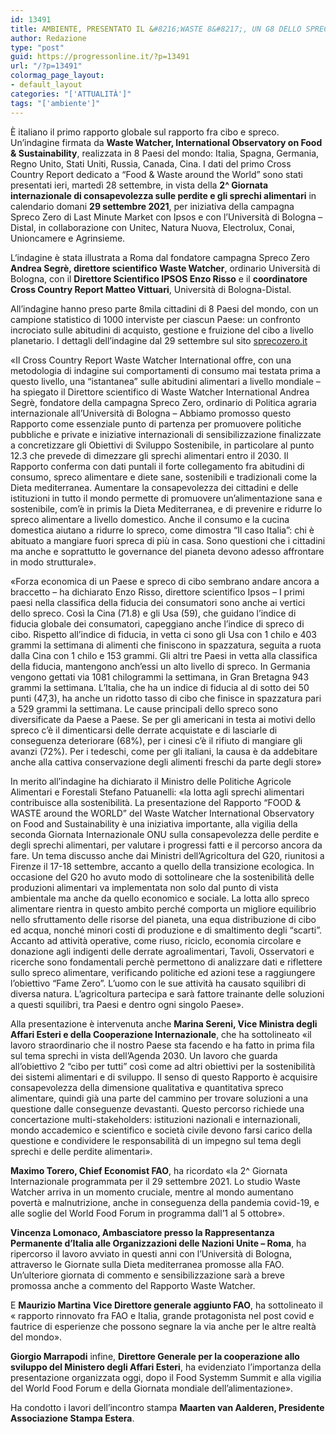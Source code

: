 ```yaml
---
id: 13491
title: AMBIENTE, PRESENTATO IL &#8216;WASTE 8&#8217;, UN G8 DELLO SPRECO
author: Redazione
type: "post"
guid: https://progressonline.it/?p=13491
url: "/?p=13491"
colormag_page_layout:
- default_layout
categories: "['ATTUALITÀ']"
tags: "['ambiente']"
---
```


È italiano il primo rapporto globale sul rapporto fra cibo e spreco. Un’indagine firmata da **Waste Watcher, International Observatory on Food &amp; Sustainability**, realizzata in 8 Paesi del mondo: Italia, Spagna, Germania, Regno Unito, Stati Uniti, Russia, Canada, Cina. I dati del primo Cross Country Report dedicato a “Food &amp; Waste around the World” sono stati presentati ieri, martedì 28 settembre, in vista della **2^ Giornata internazionale di consapevolezza sulle perdite e gli sprechi alimentari** in calendario domani **29 settembre 2021**, per iniziativa della campagna Spreco Zero di Last Minute Market con Ipsos e con l’Università di Bologna – Distal, in collaborazione con Unitec, Natura Nuova, Electrolux, Conai, Unioncamere e Agrinsieme.

L‘indagine è stata illustrata a Roma dal fondatore campagna Spreco Zero **Andrea Segrè, direttore scientifico Waste Watcher**, ordinario Università di Bologna, con il **Direttore Scientifico IPSOS Enzo Risso** e il **coordinatore Cross Country Report Matteo Vittuari**, Università di Bologna-Distal.

All’indagine hanno preso parte 8mila cittadini di 8 Paesi del mondo, con un campione statistico di 1000 interviste per ciascun Paese: un confronto incrociato sulle abitudini di acquisto, gestione e fruizione del cibo a livello planetario. I dettagli dell’indagine dal 29 settembre sul sito [sprecozero.it](http://sprecozero.it)

«Il Cross Country Report Waste Watcher International offre, con una metodologia di indagine sui comportamenti di consumo mai testata prima a questo livello, una “istantanea” sulle abitudini alimentari a livello mondiale – ha spiegato il Direttore scientifico di Waste Watcher International Andrea Segrè, fondatore della campagna Spreco Zero, ordinario di Politica agraria internazionale all’Università di Bologna – Abbiamo promosso questo Rapporto come essenziale punto di partenza per promuovere politiche pubbliche e private e iniziative internazionali di sensibilizzazione finalizzate a concretizzare gli Obiettivi di Sviluppo Sostenibile, in particolare al punto 12.3 che prevede di dimezzare gli sprechi alimentari entro il 2030. Il Rapporto conferma con dati puntali il forte collegamento fra abitudini di consumo, spreco alimentare e diete sane, sostenibili e tradizionali come la Dieta mediterranea. Aumentare la consapevolezza dei cittadini e delle istituzioni in tutto il mondo permette di promuovere un’alimentazione sana e sostenibile, com’è in primis la Dieta Mediterranea, e di prevenire e ridurre lo spreco alimentare a livello domestico. Anche il consumo e la cucina domestica aiutano a ridurre lo spreco, come dimostra “Il caso Italia”: chi è abituato a mangiare fuori spreca di più in casa. Sono questioni che i cittadini ma anche e soprattutto le governance del pianeta devono adesso affrontare in modo strutturale».

«Forza economica di un Paese e spreco di cibo sembrano andare ancora a braccetto – ha dichiarato Enzo Risso, direttore scientifico Ipsos – I primi paesi nella classifica della fiducia dei consumatori sono anche ai vertici dello spreco. Così la Cina (71.8) e gli Usa (59), che guidano l’indice di fiducia globale dei consumatori, capeggiano anche l’indice di spreco di cibo. Rispetto all’indice di fiducia, in vetta ci sono gli Usa con 1 chilo e 403 grammi la settimana di alimenti che finiscono in spazzatura, seguita a ruota dalla Cina con 1 chilo e 153 grammi. Gli altri tre Paesi in vetta alla classifica della fiducia, mantengono anch’essi un alto livello di spreco. In Germania vengono gettati via 1081 chilogrammi la settimana, in Gran Bretagna 943 grammi la settimana. L’Italia, che ha un indice di fiducia al di sotto dei 50 punti (47,3), ha anche un ridotto tasso di cibo che finisce in spazzatura pari a 529 grammi la settimana. Le cause principali dello spreco sono diversificate da Paese a Paese. Se per gli americani in testa ai motivi dello spreco c’è il dimenticarsi delle derrate acquistate e di lasciarle di conseguenza deteriorare (68%), per i cinesi c’è il rifiuto di mangiare gli avanzi (72%). Per i tedeschi, come per gli italiani, la causa è da addebitare anche alla cattiva conservazione degli alimenti freschi da parte degli store»

In merito all’indagine ha dichiarato il Ministro delle Politiche Agricole Alimentari e Forestali Stefano Patuanelli: «la lotta agli sprechi alimentari contribuisce alla sostenibilità. La presentazione del Rapporto “FOOD &amp; WASTE around the WORLD” del Waste Watcher International Observatory on Food and Sustainability è una iniziativa importante, alla vigilia della seconda Giornata Internazionale ONU sulla consapevolezza delle perdite e degli sprechi alimentari, per valutare i progressi fatti e il percorso ancora da fare. Un tema discusso anche dai Ministri dell’Agricoltura del G20, riunitosi a Firenze il 17-18 settembre, accanto a quello della transizione ecologica. In occasione del G20 ho avuto modo di sottolineare che la sostenibilità delle produzioni alimentari va implementata non solo dal punto di vista ambientale ma anche da quello economico e sociale. La lotta allo spreco alimentare rientra in questo ambito perché comporta un migliore equilibrio nello sfruttamento delle risorse del pianeta, una equa distribuzione di cibo ed acqua, nonché minori costi di produzione e di smaltimento degli “scarti”. Accanto ad attività operative, come riuso, riciclo, economia circolare e donazione agli indigenti delle derrate agroalimentari, Tavoli, Osservatori e ricerche sono fondamentali perchè permettono di analizzare dati e riflettere sullo spreco alimentare, verificando politiche ed azioni tese a raggiungere l’obiettivo “Fame Zero”. L’uomo con le sue attività ha causato squilibri di diversa natura. L’agricoltura partecipa e sarà fattore trainante delle soluzioni a questi squilibri, tra Paesi e dentro ogni singolo Paese».

Alla presentazione è intervenuta anche **Marina Sereni, Vice Ministra degli Affari Esteri e della Cooperazione Internazionale**, che ha sottolineato «il lavoro straordinario che il nostro Paese sta facendo e ha fatto in prima fila sul tema sprechi in vista dell’Agenda 2030. Un lavoro che guarda all’obiettivo 2 “cibo per tutti” così come ad altri obiettivi per la sostenibilità dei sistemi alimentari e di sviluppo. Il senso di questo Rapporto è acquisire consapevolezza della dimensione qualitativa e quantitativa spreco alimentare, quindi già una parte del cammino per trovare soluzioni a una questione dalle conseguenze devastanti. Questo percorso richiede una concertazione multi-stakeholders: istituzioni nazionali e internazionali, mondo accademico e scientifico e società civile devono farsi carico della questione e condividere le responsabilità di un impegno sul tema degli sprechi e delle perdite alimentari».

**Maximo Torero, Chief Economist FAO**, ha ricordato «la 2^ Giornata Internazionale programmata per il 29 settembre 2021. Lo studio Waste Watcher arriva in un momento cruciale, mentre al mondo aumentano povertà e malnutrizione, anche in conseguenza della pandemia covid-19, e alle soglie del World Food Forum in programma dall’1 al 5 ottobre».

**Vincenza Lomonaco, Ambasciatore presso la Rappresentanza Permanente d’Italia alle Organizzazioni delle Nazioni Unite – Roma**, ha ripercorso il lavoro avviato in questi anni con l’Università di Bologna, attraverso le Giornate sulla Dieta mediterranea promosse alla FAO. Un’ulteriore giornata di commento e sensibilizzazione sarà a breve promossa anche a commento del Rapporto Waste Watcher.

E **Maurizio Martina Vice Direttore generale aggiunto FAO**, ha sottolineato il « rapporto rinnovato fra FAO e Italia, grande protagonista nel post covid e fautrice di esperienze che possono segnare la via anche per le altre realtà del mondo».

**Giorgio Marrapodi** infine, **Direttore Generale per la cooperazione allo sviluppo del Ministero degli Affari Esteri**, ha evidenziato l’importanza della presentazione organizzata oggi, dopo il Food Systemm Summit e alla vigilia del World Food Forum e della Giornata mondiale dell’alimentazione».

Ha condotto i lavori dell’incontro stampa **Maarten van Aalderen, Presidente Associazione Stampa Estera**.